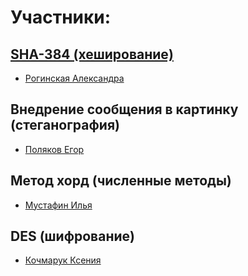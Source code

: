 # Участники:

  
## [SHA-384 (хеширование)](https://github.com/cyber-shrimp/TaMP/tree/main/sha384_service)

* [Рогинская Александра](https://github.com/cyber-shrimp)
  
## Внедрение сообщения в картинку (стеганография)

* [Поляков Егор](https://github.com/CptTos)
  
## Метод хорд (численные методы)

* [Мустафин Илья](https://github.com/Samishirei)
  
## DES (шифрование)

* [Кочмарук Ксения](https://github.com/Ramfurt)
